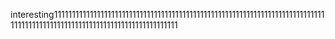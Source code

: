 interesting111111111111111111111111111111111111111111111111111111111111111111111111111111111111111111111111111111111111111111111111111
